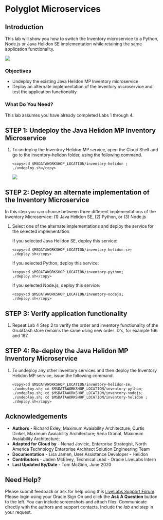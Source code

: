 # Polyglot Microservices
## Introduction

This lab will show you how to switch the Inventory microservice to a Python, Node.js or Java Helidon SE implementation while retaining the same application functionality.

![](images/architecture.png " ")

### Objectives
-   Undeploy the existing Java Helidon MP Inventory microservice
-   Deploy an alternate implementation of the Inventory microservice and test the application functionality

### What Do You Need?

This lab assumes you have already completed Labs 1 through 4.

## **STEP 1**: Undeploy the Java Helidon MP Inventory Microservice

1. To undeploy the Inventory Helidon MP service, open the Cloud Shell and go to the
    inventory-helidon folder, using the following command.

    ```
    <copy>cd $MSDATAWORKSHOP_LOCATION/inventory-helidon ; ./undeploy.sh</copy>
    ```

   ![](images/undeploy-inventory-helidon-mp.png " ")

## **STEP 2**: Deploy an alternate implementation of the Inventory Microservice

In this step you can choose between three different implementations of the Inventory Microservice: (1) Java Helidon SE, (2) Python, or (3) Node.js

1. Select one of the alternate implementations and deploy the service for the selected implementation.  

   If you selected Java Helidon SE, deploy this service:

    ```
    <copy>cd $MSDATAWORKSHOP_LOCATION/inventory-helidon-se; ./deploy.sh</copy>
    ```

   If you selected Python, deploy this service:

    ```
    <copy>cd $MSDATAWORKSHOP_LOCATION/inventory-python; ./deploy.sh</copy>
    ```

   If you selected Node.js, deploy this service:

    ```
    <copy>cd $MSDATAWORKSHOP_LOCATION/inventory-nodejs; ./deploy.sh</copy>
    ```

## **STEP 3**: Verify application functionality

1. Repeat Lab 4 Step 2 to verify the order and inventory functionality of the GrubDash store remains the same using new order ID's, for example 166 and 167.

## **STEP 4**: Re-deploy the Java Helidon MP Inventory Microservice

1. To undeploy any other inventory services and then deploy the Inventory Helidon MP service, issue the following command.

    ```
    <copy>cd $MSDATAWORKSHOP_LOCATION/inventory-helidon-se; ./undeploy.sh; cd $MSDATAWORKSHOP_LOCATION/inventory-python; ./undeploy.sh; cd $MSDATAWORKSHOP_LOCATION/inventory-nodejs; ./undeploy.sh; cd $MSDATAWORKSHOP_LOCATION/inventory-helidon ; ./deploy.sh</copy>
    ```

## Acknowledgements
* **Authors** - Richard Exley, Maximum Avaiability Architecture; Curtis Dinkel, Maximum Avaiability Architecture; Rena Granat, Maximum Avaiability Architecture;
* **Adapted for Cloud by** -  Nenad Jovicic, Enterprise Strategist, North America Technology Enterprise Architect Solution Engineering Team
* **Documentation** - Lisa Jamen, User Assistance Developer - Helidon
* **Contributors** - Jaden McElvey, Technical Lead - Oracle LiveLabs Intern
* **Last Updated By/Date** - Tom McGinn, June 2020

## Need Help?
Please submit feedback or ask for help  using this [LiveLabs Support Forum](https://community.oracle.com/tech/developers/categories/building-microservices-with-oracle-converged-database). Please login using your Oracle Sign On and click the **Ask A Question** button to the left.  You can include screenshots and attach files.  Communicate directly with the authors and support contacts.  Include the *lab* and *step* in your request. 
